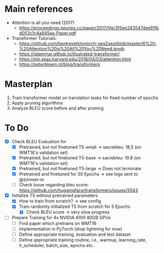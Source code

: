 # Main references
* Attention is all you need (2017)
    - https://proceedings.neurips.cc/paper/2017/file/3f5ee243547dee91fbd053c1c4a845aa-Paper.pdf
* Transformer Tutorials:
    - https://github.com/bentrevett/pytorch-seq2seq/blob/master/6%20-%20Attention%20is%20All%20You%20Need.ipynb
    - https://jalammar.github.io/illustrated-transformer/
    - https://nlp.seas.harvard.edu/2018/04/03/attention.html
    - https://peterbloem.nl/blog/transformers

# Masterplan
1. Train transformer model on translation tasks for fixed number of epochs
2. Apply pruning algorithms
3. Analyze BLEU score before and after pruning

# To Do
* [x] Check BLEU Evaluation for
    - [x] Pretrained, but not finetuned T5-small -> sacrebleu: 18,5 (on WMT16's validation set)
    - [x] Pretrained, but not finetuned T5-base -> sacrebleu: 19.8 (on WMT16's validation set)
    - [x] Pretrained, but not finetuned T5-large -> Does not terminate
    - [x] Pretrained and finetuned for 30 Epochs -> see logs sent to @zimmer-m
    - [ ] Check Issue regarding bleu score: https://github.com/huggingface/transformers/issues/5543 
* [x] Initialize T5 without pretrained parameters
    - [x] How to train from scratch? -> see config 
    - [x] Train randomly initialized T5 from scratch for 5 Epochs
        - [x] Check BLEU score -> very slow progress
* [ ] Prepare Training for 4x NVIDIA A100 80GB GPUs
    - [ ] Find paper which pretrains on WMT16
    - [ ] Implementation in PyTorch (drop lightning for now)
    - [ ] Define appropriate training, evaluation and test dataset
    - [ ] Define appropriate training routine, i.e., warmup, learning_rate, lr_scheduler, batch_size, epochs etc.
